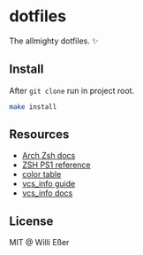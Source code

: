 # dotfiles
The allmighty dotfiles. ✨

## Install

After `git clone` run in project root.

```bash
make install
```

## Resources

* [Arch Zsh docs](https://wiki.archlinux.org/index.php/zsh)
* [ZSH PS1 reference](https://wiki.gentoo.org/wiki/Zsh/Guide)
* [color table](https://upload.wikimedia.org/wikipedia/commons/1/15/Xterm_256color_chart.svg)
* [vcs_info guide](http://arjanvandergaag.nl/blog/customize-zsh-prompt-with-vcs-info.html)
* [vcs_info docs](http://zsh.sourceforge.net/Doc/Release/User-Contributions.html#Version-Control-Information)

## License

MIT @ Willi Eßer